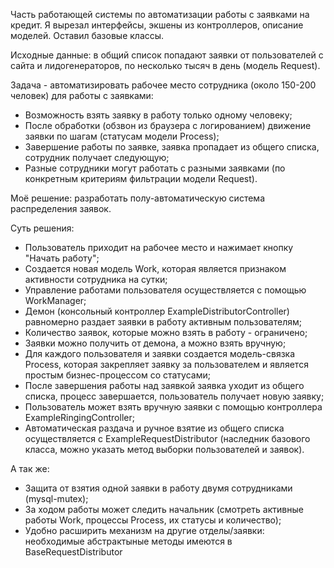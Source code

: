 Часть работающей системы по автоматизации работы с заявками на кредит. Я вырезал интерфейсы, экшены из контроллеров, описание моделей.
Оставил базовые классы.

Исходные данные: в общий список попадают заявки от пользователей с сайта и лидогенераторов, по несколько тысяч в день (модель Request).

Задача - автоматизировать рабочее место сотрудника (около 150-200 человек) для работы с заявками:

  * Возможность взять заявку в работу только одному человеку;
  * После обработки (обзвон из браузера с логированием) движение заявки по шагам (статусам модели Process);
  * Завершение работы по заявке, заявка пропадает из общего списка, сотрудник получает следующую;
  * Разные сотрудники могут работать с разными заявками (по конкретным критериям фильтрации модели Request).

Моё решение: разработать полу-автоматическую система распределения заявок.

Суть решения:

  * Пользователь приходит на рабочее место и нажимает кнопку "Начать работу";
  * Создается новая модель Work, которая является признаком активности сотрудника на сутки;
  * Управление работами пользователя осуществляется с помощью WorkManager;
  * Демон (консольный контроллер ExampleDistributorController) равномерно раздает заявки в работу активным пользователям;
  * Количество заявок, которые можно взять в работу - ограничено;
  * Заявки можно получить от демона, а можно взять вручную;
  * Для каждого пользователя и заявки создается модель-связка Process, которая закрепляет заявку за пользователем и является простым бизнес-процессом со статусами;
  * После завершения работы над заявкой заявка уходит из общего списка, процесс завершается, пользователь получает новую заявку;
  * Пользователь может взять вручную заявки с помощью контроллера ExampleRingingController;
  * Автоматическая раздача и ручное взятие из общего списка осуществляется с ExampleRequestDistributor (наследник базового класса, можно указать метод выборки пользователей и заявок).

А так же:

  * Защита от взятия одной заявки в работу двумя сотрудниками (mysql-mutex);
  * За ходом работы может следить начальник (смотреть активные работы Work, процессы Process, их статусы и количество);
  * Удобно расширить механизм на другие отделы/заявки: необходимые абстрактыные методы имеются в BaseRequestDistributor
